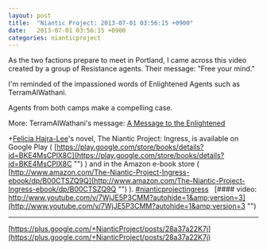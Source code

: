 ```yaml
---
layout: post
title:  "Niantic Project: 2013-07-01 03:56:15 +0900"
date:   2013-07-01 03:56:15 +0900
categories: nianticproject
---
```

As the two factions prepare to meet in Portland, I came across this video created by a group of Resistance agents. Their message: "Free your mind."

I'm reminded of the impassioned words of Enlightened Agents such as TerramAlWathani.

Agents from both camps make a compelling case. 

More:
TerramAlWathani's message: [A Message to the Enlightened](http://www.youtube.com/watch?v=FPSYmUsFXMU "")

+[Felicia Hajra-Lee](https://plus.google.com/118344555717370644832 "")'s novel, The Niantic Project: Ingress, is available on Google Play ( [https://play.google.com/store/books/details?id=BKE4MsCPlX8C](https://play.google.com/store/books/details?id=BKE4MsCPlX8C "") ) and in the Amazon e-book store ( [http://www.amazon.com/The-Niantic-Project-Ingress-ebook/dp/B00CTSZQ9Q](http://www.amazon.com/The-Niantic-Project-Ingress-ebook/dp/B00CTSZQ9Q "") ). [#nianticprojectingress](https://plus.google.com/s/%23nianticprojectingress "")  
[#### video: http://www.youtube.com/v/7WjJE5P3CMM?autohide=1&amp;version=3](http://www.youtube.com/v/7WjJE5P3CMM?autohide=1&amp;version=3 "")
- - -
[https://plus.google.com/+NianticProject/posts/28a37a22K7j](https://plus.google.com/+NianticProject/posts/28a37a22K7j)

